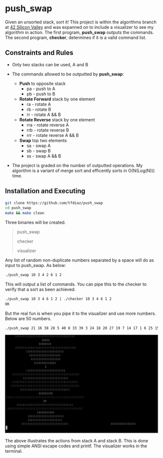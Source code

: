 # push_swap
Given an unsorted stack, sort it! This project is within the algorithms branch at [42 Silicon Valley](https://www.42.us.org/) and was expanned on to include a visualizer to see my algorithm in action. The first program, **push_swap** outputs the commands. The second program, **checker**, determines if it is a valid command list.

## Constraints and Rules
- Only two stacks can be used, A and B
- The commands allowed to be outputted by **push_swap**:
  - **Push** to opposite stack
    - pa - push to A
    - pb - push to B
  - **Rotate Forward** stack by one element
    - ra - rotate A
    - rb - rotate B
    - rr - rotate A && B
  - **Rotate Reverse** stack by one element
    - rra - rotate reverse A
    - rrb - rotate reverse B
    - rrr - rotate reverse A && B
  - **Swap** top two elements
    - sa - swap A
    - sb - swap B
    - ss - swap A && B

- The project is graded on the number of outputted operations. My algorithm is a variant of merge sort and efficently sorts in O(N(Log(N))) time.
 
 ## Installation and Executing

```bash
git clone https://github.com/tfdiaz/push_swap
cd push_swap
make && make clean
```
Three binaries will be created.
> push_swap
> 
> checker
> 
> visualizer

Any list of random non-duplicate numbers separated by a space will do as input to push_swap. As below:
```bash
./push_swap 10 3 4 2 6 1 2
```
This will output a list of commands.
You can pipe this to the checker to verify that a sort as been achieved.
```bash
./push_swap 10 3 4 6 1 2 | ./checker 10 3 4 6 1 2
OK
```
But the real fun is when you pipe it to the visualizer and use more numbers. Below are 50 numbers.

```bash
./push_swap 21 16 38 28 5 40 8 33 39 3 24 18 20 27 19 7 14 17 1 6 25 15 43 41 29 13 42 37 44 35 32 45 9 4 50 26 2 34 36 12 48 47 11 46 23 10 22 49 30 31 | ./visualizer 21 16 38 28 5 40 8 33 39 3 24 18 20 27 19 7 14 17 1 6 25 15 43 41 29 13 42 37 44 35 32 45 9 4 50 26 2 34 36 12 48 47 11 46 23 10 22 49 30 31
```
![alt_text](assets/push_swap.gif)

The above illustrates the actions from stack A and stack B. This is done using simple ANSI escape codes and printf. The visualizer works in the terminal.


